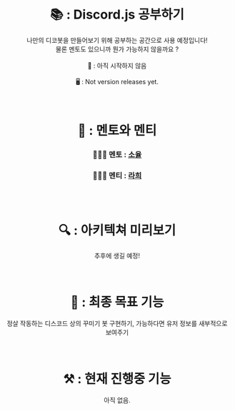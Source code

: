 <div align="center">
  <h1>📚 : Discord.js 공부하기</h1>
  나만의 디코봇을 만들어보기 위해 공부하는 공간으로 사용 예정입니다!<br>
  물론 멘토도 있으니까 뭔가 가능하지 않을까요 ?
  <br>
  <br>
  📆 : 아직 시작하지 않음
  <br>
  <br>
  🖥️ : Not version releases yet.
</div>

<br>
<br>

<div align="center">
  <h1>👥 : 멘토와 멘티</h1>
  <h3 style="margin=0px;">🧑🏻‍🏫 멘토 : <a href="https://github.com/Soyul06">소율</a></h3>
  <h3 style="margin=0px;">👩🏻‍🎓 멘티 : <a href="https://github.com/r6hex-1g">라희</a></h3>
</div>

<br>
<br>

<div align="center">
  <h1>🔍 : 아키텍쳐 미리보기</h1>
  추후에 생길 예정!
</div>

<br>
<br>

<div align="center">
  <h1>🚀 : 최종 목표 기능</h1>
  정살 작동하는 디스코드 상의 꾸미기 봇 구현하기, 가능하다면 유저 정보를 새부적으로 보여주기
</div>

<br>
<br>

<div align="center">
  <h1>⚒️ : 현재 진행중 기능</h1>
  아직 없음.
</div>
